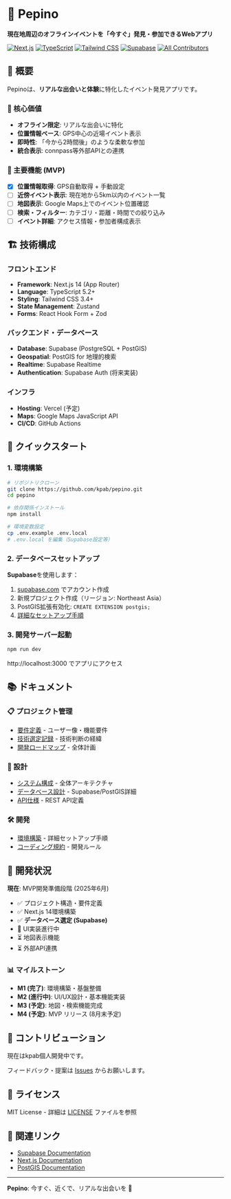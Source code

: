# 🍑 Pepino

**現在地周辺のオフラインイベントを「今すぐ」発見・参加できるWebアプリ**

[![Next.js](https://img.shields.io/badge/Next.js-14-black?logo=next.js)](https://nextjs.org/)
[![TypeScript](https://img.shields.io/badge/TypeScript-5.2-blue?logo=typescript)](https://www.typescriptlang.org/)
[![Tailwind CSS](https://img.shields.io/badge/Tailwind_CSS-3.4-38bdf8?logo=tailwind-css)](https://tailwindcss.com/)
[![Supabase](https://img.shields.io/badge/Supabase-PostgreSQL-3ecf8e?logo=supabase)](https://supabase.com/)
[![All Contributors](https://img.shields.io/badge/all_contributors-0-orange.svg?style=flat-square)](#contributors-)

<!-- ALL-CONTRIBUTORS-LIST:START - Do not remove or modify this section -->
<!-- ALL-CONTRIBUTORS-LIST:END -->


## 🎯 概要

Pepinoは、**リアルな出会いと体験**に特化したイベント発見アプリです。

### 🔑 核心価値
- **オフライン限定**: リアルな出会いに特化
- **位置情報ベース**: GPS中心の近場イベント表示  
- **即時性**: 「今から2時間後」のような柔軟な参加
- **統合表示**: connpass等外部APIとの連携

### 🎪 主要機能 (MVP)
- [x] **位置情報取得**: GPS自動取得 + 手動設定
- [ ] **近傍イベント表示**: 現在地から5km以内のイベント一覧
- [ ] **地図表示**: Google Maps上でのイベント位置確認
- [ ] **検索・フィルター**: カテゴリ・距離・時間での絞り込み
- [ ] **イベント詳細**: アクセス情報・参加者構成表示

## 🏗️ 技術構成

### フロントエンド
- **Framework**: Next.js 14 (App Router)
- **Language**: TypeScript 5.2+
- **Styling**: Tailwind CSS 3.4+
- **State Management**: Zustand
- **Forms**: React Hook Form + Zod

### バックエンド・データベース
- **Database**: Supabase (PostgreSQL + PostGIS)
- **Geospatial**: PostGIS for 地理的検索
- **Realtime**: Supabase Realtime
- **Authentication**: Supabase Auth (将来実装)

### インフラ
- **Hosting**: Vercel (予定)
- **Maps**: Google Maps JavaScript API
- **CI/CD**: GitHub Actions

## 🚀 クイックスタート

### 1. 環境構築

```bash
# リポジトリクローン
git clone https://github.com/kpab/pepino.git
cd pepino

# 依存関係インストール
npm install

# 環境変数設定
cp .env.example .env.local
# .env.local を編集（Supabase設定等）
```

### 2. データベースセットアップ

**Supabase**を使用します：

1. [supabase.com](https://supabase.com) でアカウント作成
2. 新規プロジェクト作成（リージョン: Northeast Asia）
3. PostGIS拡張有効化: `CREATE EXTENSION postgis;`
4. [詳細なセットアップ手順](docs/03-development/01-setup.md)

### 3. 開発サーバー起動

```bash
npm run dev
```

http://localhost:3000 でアプリにアクセス

## 📚 ドキュメント

### 📋 プロジェクト管理
- [要件定義](docs/01-requirements/) - ユーザー像・機能要件
- [技術選定記録](docs/04-project-management/03-decisions.md) - 技術判断の経緯
- [開発ロードマップ](docs/04-project-management/01-roadmap.md) - 全体計画

### 🎨 設計
- [システム構成](docs/02-design/01-architecture.md) - 全体アーキテクチャ
- [データベース設計](docs/02-design/04-database.md) - Supabase/PostGIS詳細
- [API仕様](docs/02-design/03-api-spec.md) - REST API定義

### 🛠️ 開発
- [環境構築](docs/03-development/01-setup.md) - 詳細セットアップ手順
- [コーディング規約](docs/03-development/02-coding-standards.md) - 開発ルール

## 🎯 開発状況

**現在**: MVP開発準備段階 (2025年6月)

- ✅ プロジェクト構造・要件定義
- ✅ Next.js 14環境構築
- ✅ **データベース選定 (Supabase)**
- 🔄 UI実装進行中
- ⏳ 地図表示機能
- ⏳ 外部API連携

### 📊 マイルストーン
- **M1 (完了)**: 環境構築・基盤整備
- **M2 (進行中)**: UI/UX設計・基本機能実装
- **M3 (予定)**: 地図・検索機能完成
- **M4 (予定)**: MVP リリース (8月末予定)

## 🤝 コントリビューション

現在はkpab個人開発中です。

フィードバック・提案は [Issues](https://github.com/kpab/pepino/issues) からお願いします。

## 📄 ライセンス

MIT License - 詳細は [LICENSE](LICENSE) ファイルを参照

## 🔗 関連リンク

- [Supabase Documentation](https://supabase.com/docs)
- [Next.js Documentation](https://nextjs.org/docs)
- [PostGIS Documentation](https://postgis.net/docs/)

---

**Pepino**: 今すぐ、近くで、リアルな出会いを 🍑
